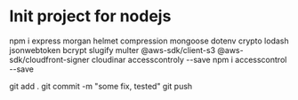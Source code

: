 # Init project for nodejs

npm i express morgan helmet compression mongoose dotenv crypto lodash jsonwebtoken bcrypt slugify multer @aws-sdk/client-s3 @aws-sdk/cloudfront-signer cloudinar accesscontroly --save
npm i accesscontrol --save


git add .
git commit -m "some fix, tested"
git push



